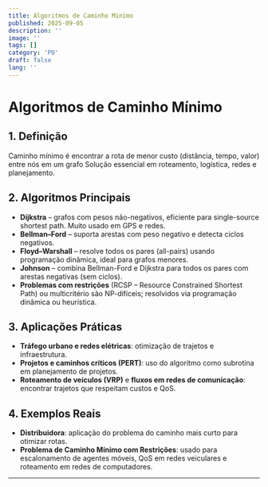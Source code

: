 ```yaml
---
title: Algoritmos de Caminho Minimo
published: 2025-09-05
description: ''
image: ''
tags: []
category: 'PO'
draft: false 
lang: ''
---
```


# Algoritmos de Caminho Mínimo

## 1. Definição
Caminho mínimo é encontrar a rota de menor custo (distância, tempo, valor) entre nós em um grafo
Solução essencial em roteamento, logística, redes e planejamento.

## 2. Algoritmos Principais
- **Dijkstra** – grafos com pesos não-negativos, eficiente para single-source shortest path. Muito usado em GPS e redes.
- **Bellman–Ford** – suporta arestas com peso negativo e detecta ciclos negativos.
- **Floyd–Warshall** – resolve todos os pares (all-pairs) usando programação dinâmica, ideal para grafos menores.  
- **Johnson** – combina Bellman-Ford e Dijkstra para todos os pares com arestas negativas (sem ciclos).
- **Problemas com restrições** (RCSP – Resource Constrained Shortest Path) ou multicritério são NP-difíceis; resolvidos via programação dinâmica ou heurística.

## 3. Aplicações Práticas
- **Tráfego urbano e redes elétricas**: otimização de trajetos e infraestrutura.
- **Projetos e caminhos críticos (PERT)**: uso do algoritmo como subrotina em planejamento de projetos.
- **Roteamento de veículos (VRP)** e **fluxos em redes de comunicação**: encontrar trajetos que respeitam custos e QoS.

## 4. Exemplos Reais
- **Distribuidora**: aplicação do problema do caminho mais curto para otimizar rotas.
- **Problema de Caminho Mínimo com Restrições**: usado para escalonamento de agentes móveis, QoS em redes veiculares e roteamento em redes de computadores.

---
